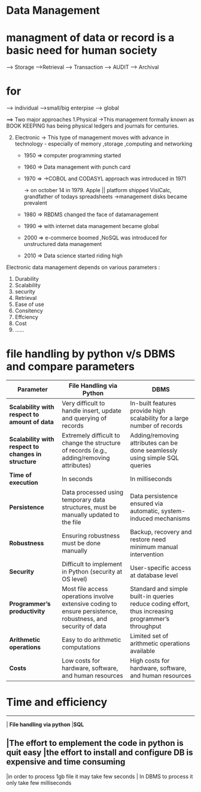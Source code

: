 # Data Management 
# managment of data or record is a basic need for human society 

--> Storage 
-->Retrieval
--> Transaction
--> AUDIT 
--> Archival 

 # for 
 --> individual 
 -->small/big enterpise 
 --> global

 ==> Two major approaches 
 1.Physical 
    ->This management formally known as BOOK KEEPING has being physical ledgers and journals for centuries.



2. Electronic
  -> This type of management moves with advance in technology - especially of memory ,storage ,computing and networking 
    
    * 1950 => computer programming started 
    * 1960 => Data management with punch card 
    * 1970 =>
         ->COBOL and CODASYL approach was introduced in 1971

         -> on october 14 in 1979. Apple || platform shipped VisiCalc, grandfather of todays spreadsheets 
         ->management disks became prevalent 

    * 1980 => RBDMS changed the face of datamanagement 

    * 1990 => with internet data management became global 

    * 2000 => e-commerce boomed ,NoSQL was introduced for unstructured data management 

    * 2010 => Data science started riding high 


Electronic data management depends on various parameters :
1. Durability 
2. Scalability 
3. security 
4. Retrieval
5. Ease of use 
6. Consitency 
7. Effciency 
8. Cost 
9. ...... 


# file handling by python v/s DBMS and compare parameters


| **Parameter**                                        | **File Handling via Python**                                                                                 | **DBMS**                                                                                           |
| ---------------------------------------------------- | ------------------------------------------------------------------------------------------------------------ | -------------------------------------------------------------------------------------------------- |
| **Scalability with respect to amount of data**       | Very difficult to handle insert, update and querying of records                                              | In-built features provide high scalability for a large number of records                           |
| **Scalability with respect to changes in structure** | Extremely difficult to change the structure of records (e.g., adding/removing attributes)                    | Adding/removing attributes can be done seamlessly using simple SQL queries                         |
| **Time of execution**                                | In seconds                                                                                                   | In milliseconds                                                                                    |
| **Persistence**                                      | Data processed using temporary data structures, must be manually updated to the file                         | Data persistence ensured via automatic, system-induced mechanisms                                  |
| **Robustness**                                       | Ensuring robustness must be done manually                                                                    | Backup, recovery and restore need minimum manual intervention                                      |
| **Security**                                         | Difficult to implement in Python (security at OS level)                                                      | User-specific access at database level                                                             |
| **Programmer’s productivity**                        | Most file access operations involve extensive coding to ensure persistence, robustness, and security of data | Standard and simple built-in queries reduce coding effort, thus increasing programmer’s throughput |
| **Arithmetic operations**                            | Easy to do arithmetic computations                                                                           | Limited set of arithmetic operations available                                                     |
| **Costs**                                            | Low costs for hardware, software, and human resources                                                        | High costs for hardware, software, and human resources                                             |

# Time and efficiency
 -------------------------------------------------------------------------------------------
| **File handling via python**                                |**SQL** 
 
 |The effort to emplement the code in python is quit easy      |the effort to install and configure DB is expensive and time consuming
---------------------------------------------------------------------------------------------
|in order to process 1gb file it may take few seconds          | In DBMS to process it only take few milliseconds 

